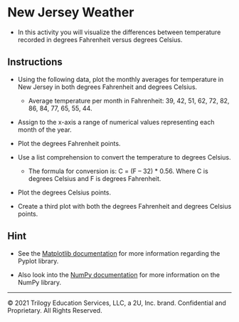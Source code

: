 # New Jersey Weather

* In this activity you will visualize the differences between temperature recorded in degrees Fahrenheit versus degrees Celsius.

## Instructions

* Using the following data, plot the monthly averages for temperature in New Jersey in both degrees Fahrenheit and degrees Celsius.

  * Average temperature per month in Fahrenheit: 39, 42, 51, 62, 72, 82, 86, 84, 77, 65, 55, 44.

* Assign to the x-axis a range of numerical values representing each month of the year.

* Plot the degrees Fahrenheit points.

* Use a list comprehension to convert the temperature to degrees Celsius.

  * The formula for conversion is: C = (F – 32) * 0.56. Where C is degrees Celsius and F is degrees Fahrenheit.

* Plot the degrees Celsius points.

* Create a third plot with both the degrees Fahrenheit and degrees Celsius points.

## Hint

* See the [Matplotlib documentation](https://matplotlib.org/2.0.2/index.html) for more information regarding the Pyplot library.

* Also look into the [NumPy documentation](https://docs.scipy.org/doc/numpy/reference/) for more information on the NumPy library.

---

© 2021 Trilogy Education Services, LLC, a 2U, Inc. brand. Confidential and Proprietary. All Rights Reserved.
